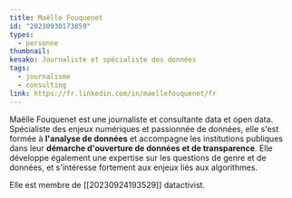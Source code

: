 ```yaml
---
title: Maëlle Fouquenet
id: "20230930173859"
types:
  - personne
thumbnail: 
kesako: Journaliste et spécialiste des données
tags:
  - journalisme
  - consulting
link: https://fr.linkedin.com/in/maellefouquenet/fr
---
```


Maëlle Fouquenet est une journaliste et consultante data et open data. Spécialiste des enjeux numériques et passionnée de données, elle s'est formée à **l'analyse de données** et accompagne les institutions publiques dans leur **démarche d'ouverture de données et de transparence**. Elle développe également une expertise sur les questions de genre et de données, et s'intéresse fortement aux enjeux liés aux algorithmes.

Elle est membre de [[20230924193529]] datactivist.